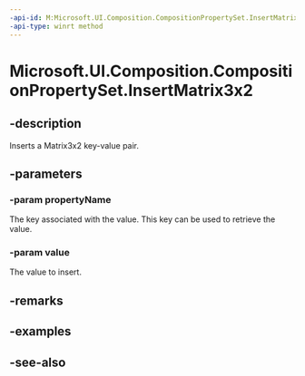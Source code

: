 ```yaml
---
-api-id: M:Microsoft.UI.Composition.CompositionPropertySet.InsertMatrix3x2(System.String,Windows.Foundation.Numerics.Matrix3x2)
-api-type: winrt method
---
```


<!-- Method syntax
public void InsertMatrix3x2(System.String propertyName, Windows.Foundation.Numerics.Matrix3x2 value)
-->

# Microsoft.UI.Composition.CompositionPropertySet.InsertMatrix3x2

## -description
Inserts a Matrix3x2 key-value pair.

## -parameters
### -param propertyName
The key associated with the value. This key can be used to retrieve the value.

### -param value
The value to insert.

## -remarks

## -examples

## -see-also
